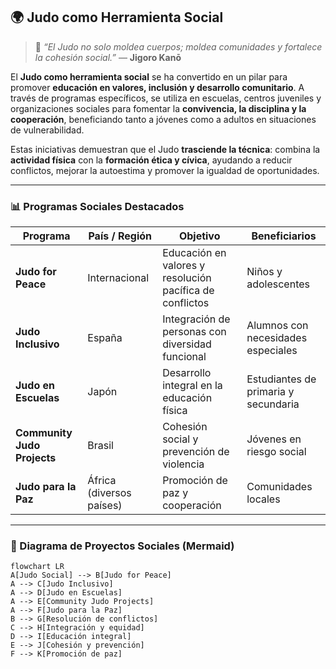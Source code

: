 ## 🌍 Judo como Herramienta Social

> 💬 *“El Judo no solo moldea cuerpos; moldea comunidades y fortalece la cohesión social.”* — **Jigoro Kanō**

El **Judo como herramienta social** se ha convertido en un pilar para promover **educación en valores, inclusión y desarrollo comunitario**. A través de programas específicos, se utiliza en escuelas, centros juveniles y organizaciones sociales para fomentar la **convivencia, la disciplina y la cooperación**, beneficiando tanto a jóvenes como a adultos en situaciones de vulnerabilidad.

Estas iniciativas demuestran que el Judo **trasciende la técnica**: combina la **actividad física** con la **formación ética y cívica**, ayudando a reducir conflictos, mejorar la autoestima y promover la igualdad de oportunidades.

---

### 📊 Programas Sociales Destacados

| Programa | País / Región | Objetivo | Beneficiarios |
|----------|---------------|----------|---------------|
| **Judo for Peace** | Internacional | Educación en valores y resolución pacífica de conflictos | Niños y adolescentes |
| **Judo Inclusivo** | España | Integración de personas con diversidad funcional | Alumnos con necesidades especiales |
| **Judo en Escuelas** | Japón | Desarrollo integral en la educación física | Estudiantes de primaria y secundaria |
| **Community Judo Projects** | Brasil | Cohesión social y prevención de violencia | Jóvenes en riesgo social |
| **Judo para la Paz** | África (diversos países) | Promoción de paz y cooperación | Comunidades locales |

---

### 🧠 Diagrama de Proyectos Sociales (Mermaid)

```mermaid
flowchart LR
A[Judo Social] --> B[Judo for Peace]
A --> C[Judo Inclusivo]
A --> D[Judo en Escuelas]
A --> E[Community Judo Projects]
A --> F[Judo para la Paz]
B --> G[Resolución de conflictos]
C --> H[Integración y equidad]
D --> I[Educación integral]
E --> J[Cohesión y prevención]
F --> K[Promoción de paz]
